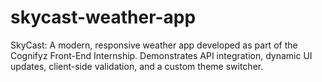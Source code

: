 # skycast-weather-app
SkyCast: A modern, responsive weather app developed as part of the Cognifyz Front-End Internship. Demonstrates API integration, dynamic UI updates, client-side validation, and a custom theme switcher.
